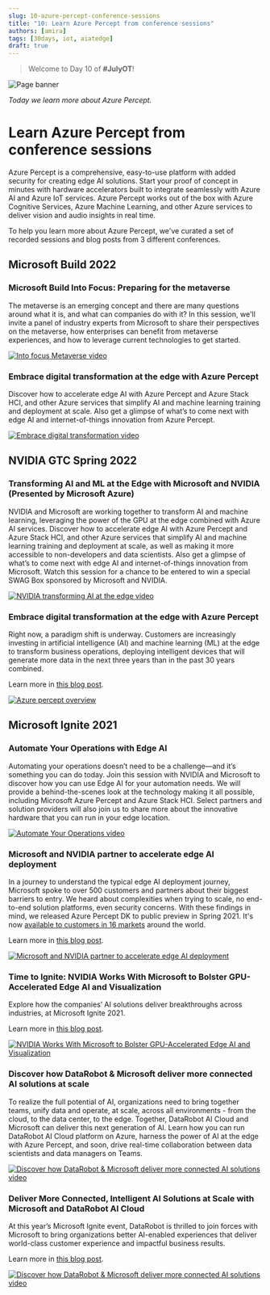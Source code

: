 ```yaml
---
slug: 10-azure-percept-conference-sessions
title: "10: Learn Azure Percept from conference sessions"
authors: [amira]
tags: [30days, iot, aiatedge]
draft: true
---
```


<head>
  <meta name="twitter:url" content="https://julyot.dev/blog/10-azure-percept-conference-sessions" />
  <meta name="twitter:title" content="Learn Azure Percept from conference sessions" />
  <meta name="twitter:description" content="Learn Azure Percept from conference sessions" />
  <meta name="twitter:image" content="https://julyot.dev/img/png/JulyOT-banner-10-azure-percept-conference-sessions.png" />
  <meta name="twitter:card" content="summary_large_image" />
  <meta name="twitter:creator" content="@Amiyouss1" />
  <meta name="twitter:site" content="@AzureAdvocates" /> 
  <link rel="canonical" href="https://julyot.dev/blog/10-azure-percept-conference-sessions" />
</head>

> Welcome to Day 10 of **#JulyOT**!

![Page banner](/img/png/JulyOT-banner-10-azure-percept-conference-sessions.png)

_Today we learn more about Azure Percept._

# Learn Azure Percept from conference sessions

Azure Percept is a comprehensive, easy-to-use platform with added security for creating edge AI solutions. Start your proof of concept in minutes with hardware accelerators built to integrate seamlessly with Azure AI and Azure IoT services. Azure Percept works out of the box with Azure Cognitive Services, Azure Machine Learning, and other Azure services to deliver vision and audio insights in real time.

To help you learn more about Azure Percept, we've curated a set of recorded sessions and blog posts from 3 different conferences.

## Microsoft Build 2022

### Microsoft Build Into Focus: Preparing for the metaverse

The metaverse is an emerging concept and there are many questions around what it is, and what can companies do with it? In this session, we'll invite a panel of industry experts from Microsoft to share their perspectives on the metaverse, how enterprises can benefit from metaverse experiences, and how to leverage current technologies to get started.

[![Into focus Metaverse video](/img/png/build-into-focus-metaverse.png)](https://mybuild.microsoft.com/sessions/545e4d7d-152c-4f1a-8f32-5e7519098dbb?wt.mc_id=eventspg_16482_webpage_reactor)

### Embrace digital transformation at the edge with Azure Percept

Discover how to accelerate edge AI with Azure Percept and Azure Stack HCI, and other Azure services that simplify AI and machine learning training and deployment at scale. Also get a glimpse of what’s to come next with edge AI and internet-of-things innovation from Azure Percept.

[![Embrace digital transformation video](/img/png/build-embrace-transformation.png)](https://mybuild.microsoft.com/sessions/f40fdc70-648a-4353-b483-cdf763b16c2f?wt.mc_id=eventspg_16482_webpage_reactor)

## NVIDIA GTC Spring 2022

### Transforming AI and ML at the Edge with Microsoft and NVIDIA (Presented by Microsoft Azure)

NVIDIA and Microsoft are working together to transform AI and machine learning, leveraging the power of the GPU at the edge combined with Azure AI services. Discover how to accelerate edge AI with Azure Percept and Azure Stack HCI, and other Azure services that simplify AI and machine learning training and deployment at scale, as well as making it more accessible to non-developers and data scientists. Also get a glimpse of what’s to come next with edge AI and internet-of-things innovation from Microsoft. Watch this session for a chance to be entered to win a special SWAG Box sponsored by Microsoft and NVIDIA.

[![NVIDIA transforming AI at the edge video](/img/png/nvidia-transforming-ai-edge.png)](https://www.nvidia.com/on-demand/session/gtcspring22-s42525/)

### Embrace digital transformation at the edge with Azure Percept

Right now, a paradigm shift is underway. Customers are increasingly investing in artificial intelligence (AI) and machine learning (ML) at the edge to transform business operations, deploying intelligent devices that will generate more data in the next three years than in the past 30 years combined.

Learn more in [this blog post](https://techcommunity.microsoft.com/t5/internet-of-things-blog/embrace-digital-transformation-at-the-edge-with-azure-percept/ba-p/3261300?wt.mc_id=eventspg_16482_webpage_reactor).

[![Azure percept overview](https://techcommunity.microsoft.com/t5/image/serverpage/image-id/357015iAAA87FD555D8FEC3/image-dimensions/701x394?v=v2)](https://techcommunity.microsoft.com/t5/internet-of-things-blog/embrace-digital-transformation-at-the-edge-with-azure-percept/ba-p/3261300?wt.mc_id=eventspg_16482_webpage_reactor)

## Microsoft Ignite 2021

### Automate Your Operations with Edge AI

Automating your operations doesn’t need to be a challenge—and it’s something you can do today. Join this session with NVIDIA and Microsoft to discover how you can use Edge AI for your automation needs. We will provide a behind-the-scenes look at the technology making it all possible, including Microsoft Azure Percept and Azure Stack HCI. Select partners and solution providers will also join us to share more about the innovative hardware that you can run in your edge location.

[![Automate Your Operations video](/img/png/ignite-automate-operations.png)](https://myignite.microsoft.com/sessions/dfc3448c-4048-4f15-b8f4-86c0f1a76684?wt.mc_id=eventspg_16482_webpage_reactor)

### Microsoft and NVIDIA partner to accelerate edge AI deployment

In a journey to understand the typical edge AI deployment journey, Microsoft spoke to over 500 customers and partners about their biggest barriers to entry. We heard about complexities when trying to scale, no end-to-end solution platforms, even security concerns. With these findings in mind, we released Azure Percept DK to public preview in Spring 2021. It's now [available to customers in 16 markets](https://techcommunity.microsoft.com/t5/internet-of-things/azure-percept-dk-and-azure-percept-audio-now-available-in-more/ba-p/2712969?wt.mc_id=eventspg_16482_webpage_reactor) around the world.

Learn more in [this blog post](https://techcommunity.microsoft.com/t5/internet-of-things-blog/microsoft-and-nvidia-partner-to-accelerate-edge-ai-deployment/ba-p/2897307?wt.mc_id=eventspg_16482_webpage_reactor).

[![Microsoft and NVIDIA partner to accelerate edge AI deployment](https://techcommunity.microsoft.com/t5/image/serverpage/image-id/321596i1E16377022E488B2/image-size/large?v=v2&px=999)](https://techcommunity.microsoft.com/t5/internet-of-things/azure-percept-dk-and-azure-percept-audio-now-available-in-more/ba-p/2712969?wt.mc_id=eventspg_16482_webpage_reactor)

### Time to Ignite: NVIDIA Works With Microsoft to Bolster GPU-Accelerated Edge AI and Visualization

Explore how the companies’ AI solutions deliver breakthroughs across industries, at Microsoft Ignite 2021.

Learn more in [this blog post](https://blogs.nvidia.com/blog/2021/10/28/nvidia-at-microsoft-ignite/).

[![NVIDIA Works With Microsoft to Bolster GPU-Accelerated Edge AI and Visualization](https://blogs.nvidia.com/wp-content/uploads/2021/10/microsoft-ignite-rollup-1280x680-1.jpg)](https://blogs.nvidia.com/blog/2021/10/28/nvidia-at-microsoft-ignite/)

### Discover how DataRobot & Microsoft deliver more connected AI solutions at scale

To realize the full potential of AI, organizations need to bring together teams, unify data and operate, at scale, across all environments - from the cloud, to the data center, to the edge. Together, DataRobot AI Cloud and Microsoft can deliver this next generation of AI. Learn how you can run DataRobot AI Cloud platform on Azure, harness the power of AI at the edge with Azure Percept, and soon, drive real-time collaboration between data scientists and data managers on Teams.

[![Discover how DataRobot & Microsoft deliver more connected AI solutions video](/img/png/ignite-datarobot-microsoft.png)](https://myignite.microsoft.com/sessions/163fd807-58d7-492f-b9e6-a6882397e0fb?wt.mc_id=eventspg_16482_webpage_reactor)

### Deliver More Connected, Intelligent AI Solutions at Scale with Microsoft and DataRobot AI Cloud

At this year’s Microsoft Ignite event, DataRobot is thrilled to join forces with Microsoft to bring organizations better AI-enabled experiences that deliver world-class customer experience and impactful business results.

Learn more in [this blog post](https://www.datarobot.com/blog/intelligent-ai-solutions-at-scale-with-microsoft-and-datarobot-ai-cloud/).

[![Discover how DataRobot & Microsoft deliver more connected AI solutions video](/img/png/ignite-datarobot-microsoft.png)](https://www.datarobot.com/blog/intelligent-ai-solutions-at-scale-with-microsoft-and-datarobot-ai-cloud/)
